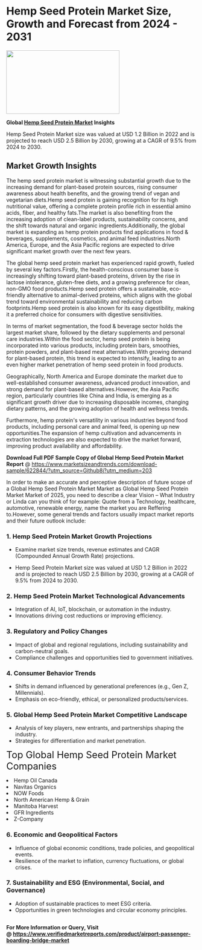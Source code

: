 <H1>Hemp Seed Protein Market Size, Growth and Forecast from 2024 - 2031</H1><img class="aligncenter size-medium wp-image-584254" src="https://thirdeyenews.in/wp-content/uploads/2024/09/Global-Market-Research-300x168.jpeg" alt="" width="300" height="168" /><p><strong>Global&nbsp;<a href="https://www.marketsizeandtrends.com/download-sample/622844/?utm_source=Github8j?utm_medium=203">Hemp Seed Protein Market</a> Insights</strong></p><p>Hemp Seed Protein Market size was valued at USD 1.2 Billion in 2022 and is projected to reach USD 2.5 Billion by 2030, growing at a CAGR of 9.5% from 2024 to 2030.</p><p><h2>Market Growth Insights</h2> <p>The hemp seed protein market is witnessing substantial growth due to the increasing demand for plant-based protein sources, rising consumer awareness about health benefits, and the growing trend of vegan and vegetarian diets.Hemp seed protein is gaining recognition for its high nutritional value, offering a complete protein profile rich in essential amino acids, fiber, and healthy fats.The market is also benefiting from the increasing adoption of clean-label products, sustainability concerns, and the shift towards natural and organic ingredients.Additionally, the global market is expanding as hemp protein products find applications in food & beverages, supplements, cosmetics, and animal feed industries.North America, Europe, and the Asia Pacific regions are expected to drive significant market growth over the next few years.</p> <p>The global hemp seed protein market has experienced rapid growth, fueled by several key factors.Firstly, the health-conscious consumer base is increasingly shifting toward plant-based proteins, driven by the rise in lactose intolerance, gluten-free diets, and a growing preference for clean, non-GMO food products.Hemp seed protein offers a sustainable, eco-friendly alternative to animal-derived proteins, which aligns with the global trend toward environmental sustainability and reducing carbon footprints.Hemp seed protein is also known for its easy digestibility, making it a preferred choice for consumers with digestive sensitivities.</p> <p>In terms of market segmentation, the food & beverage sector holds the largest market share, followed by the dietary supplements and personal care industries.Within the food sector, hemp seed protein is being incorporated into various products, including protein bars, smoothies, protein powders, and plant-based meat alternatives.With growing demand for plant-based protein, this trend is expected to intensify, leading to an even higher market penetration of hemp seed protein in food products.</p> <p>Geographically, North America and Europe dominate the market due to well-established consumer awareness, advanced product innovation, and strong demand for plant-based alternatives.However, the Asia Pacific region, particularly countries like China and India, is emerging as a significant growth driver due to increasing disposable incomes, changing dietary patterns, and the growing adoption of health and wellness trends.</p> <p>Furthermore, hemp protein's versatility in various industries beyond food products, including personal care and animal feed, is opening up new opportunities.The expansion of hemp cultivation and advancements in extraction technologies are also expected to drive the market forward, improving product availability and affordability.</p> <p><span class=""><strong>Download Full PDF Sample Copy of Global Hemp Seed Protein Market Report</strong> @ <a href="https://www.marketsizeandtrends.com/download-sample/622844/?utm_source=Github8j?utm_medium=203" target="_blank">https://www.marketsizeandtrends.com/download-sample/622844/?utm_source=Github8j?utm_medium=203</a></span></p><p>In order to make an accurate and perceptive description of future scope of a Global&nbsp;Hemp Seed Protein Market Market as Global&nbsp;Hemp Seed Protein Market Market of 2025, you need to describe a clear Vision &ndash; What Industry or Linda can you think of for example: Quote from a Technology, healthcare, automotive, renewable energy, name the market you are Reffering to.However, some general trends and factors usually impact market reports and their future outlook include:</p><h3>1.&nbsp;<strong>Hemp Seed Protein Market Growth Projections</strong></h3><ul><li>Examine market size trends, revenue estimates and CAGR (Compounded Annual Growth Rate) projections.</li><li><p>Hemp Seed Protein Market size was valued at USD 1.2 Billion in 2022 and is projected to reach USD 2.5 Billion by 2030, growing at a CAGR of 9.5% from 2024 to 2030.</p></li></ul><h3>2.&nbsp;<strong>Hemp Seed Protein Market Technological Advancements</strong></h3><ul><li>Integration of AI, IoT, blockchain, or automation in the industry.</li><li>Innovations driving cost reductions or improving efficiency.</li></ul><h3>3.&nbsp;<strong>Regulatory and Policy Changes</strong></h3><ul><li>Impact of global and regional regulations, including sustainability and carbon-neutral goals.</li><li>Compliance challenges and opportunities tied to government initiatives.</li></ul><h3>4.&nbsp;<strong>Consumer Behavior Trends</strong></h3><ul><li>Shifts in demand influenced by generational preferences (e.g., Gen Z, Millennials).</li><li>Emphasis on eco-friendly, ethical, or personalized products/services.</li></ul><h3>5.&nbsp;<strong>Global Hemp Seed Protein Market Competitive Landscape</strong></h3><ul><li>Analysis of key players, new entrants, and partnerships shaping the industry.</li><li>Strategies for differentiation and market penetration.</li></ul><p data-pm-slice="1 1 []"><span style="color: inherit; font-family: inherit; font-size: 25px;">Top Global Hemp Seed Protein Market Companies</span></p><div class="" data-test-id=""><p><li>Hemp Oil Canada</li><li> Navitas Organics</li><li> NOW Foods</li><li> North American Hemp & Grain</li><li> Manitoba Harvest</li><li> GFR Ingredients</li><li> Z-Company</li></p></div><h3>6.&nbsp;<strong>Economic and Geopolitical Factors</strong></h3><ul><li>Influence of global economic conditions, trade policies, and geopolitical events.</li><li>Resilience of the market to inflation, currency fluctuations, or global crises.</li></ul><h3>7.&nbsp;<strong>Sustainability and ESG (Environmental, Social, and Governance)</strong></h3><ul><li>Adoption of sustainable practices to meet ESG criteria.</li><li>Opportunities in green technologies and circular economy principles.</li></ul><h2><strong style="font-size: 14px;">For More Information or Query, Visit @&nbsp;</strong><a style="background-color: #ffffff; font-size: 14px;" href="https://www.marketsizeandtrends.com/report/hemp-seed-protein-market/" target="_blank">https://www.verifiedmarketreports.com/product/airport-passenger-boarding-bridge-market</a></h2>